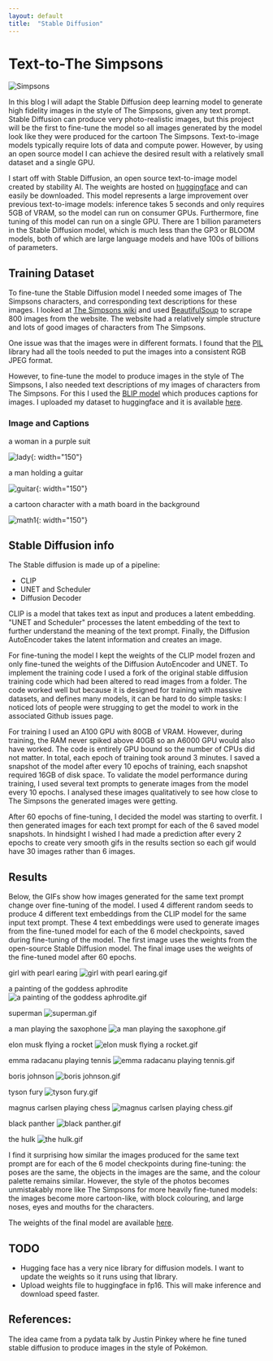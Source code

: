 ```yaml
---
layout: default
title:  "Stable Diffusion"
---
```


# Text-to-The Simpsons

![Simpsons](assets/simpsons.png)

In this blog I will adapt the Stable Diffusion deep learning model to generate high fidelity images in the style of The Simpsons, given any text prompt. Stable Diffusion can produce very photo-realistic images, but this project will be the first to fine-tune the model so all images generated by the model look like they were produced for the cartoon The Simpsons. Text-to-image models typically require lots of data and compute power. However, by using an open source model I can achieve the desired result with a relatively small dataset and a single GPU.

I start off with Stable Diffusion, an open source text-to-image model created by stability AI. The weights are hosted on [huggingface](https://huggingface.co/CompVis/stable-diffusion-v1-4) and can easily be downloaded. This model represents a large improvement over previous text-to-image models: inference takes 5 seconds and only requires 5GB of VRAM, so the model can run on consumer GPUs. Furthermore, fine tuning of this model can run on a single GPU. There are 1 billion parameters in the Stable Diffusion model, which is much less than the GP3 or BLOOM models, both of which are large language models and have 100s of billions of parameters.

## Training Dataset

To fine-tune the Stable Diffusion model I needed some images of The Simpsons characters, and corresponding text descriptions for these images. I looked at [The Simpsons wiki](https://simpsons.fandom.com/wiki/Category:Characters) and used [BeautifulSoup](https://www.crummy.com/software/BeautifulSoup/bs4/doc/) to scrape 800 images from the website. The website had a relatively simple structure and lots of good images of characters from The Simpsons. 

One issue was that the images were in different formats. I found that the [PIL](https://pillow.readthedocs.io/en/stable/reference/Image.html) library had all the tools needed to put the images into a consistent RGB JPEG format.  

However, to fine-tune the model to produce images in the style of The Simpsons, I also needed text descriptions of my images of characters from The Simpsons. For this I used the [BLIP model](https://github.com/salesforce/BLIP) which produces captions for images. I uploaded my dataset to huggingface and it is available [here](https://huggingface.co/datasets/skiracer/simpsons_blip_captions).

### Image and Captions

a woman in a purple suit

![lady](assets/wiki/lady1.jpg){: width="150"}

a man holding a guitar

![guitar](assets/wiki/guitar1.jpg){: width="150"}

a cartoon character with a math board in the background

![math1](assets/wiki/math1.jpg){: width="150"}

## Stable Diffusion info

The Stable diffusion is made up of a pipeline:

- CLIP 
- UNET and Scheduler
- Diffusion Decoder


CLIP is a model that takes text as input and produces a latent embedding. "UNET and Scheduler" processes the latent embedding of the text to further understand the meaning of the text prompt. Finally, the Diffusion AutoEncoder takes the latent information and creates an image. 

For fine-tuning the model I kept the weights of the CLIP model frozen and only fine-tuned the weights of the Diffusion AutoEncoder and UNET. To implement the training code I used a fork of the original stable diffusion training code which had been altered to read images from a folder. The code worked well but because it is designed for training with massive datasets, and defines many models, it can be hard to do simple tasks: I noticed lots of people were strugging to get the model to work in the associated Github issues page.

For training I used an A100 GPU with 80GB of VRAM. However, during training, the RAM never spiked above 40GB so an A6000 GPU would also have worked. The code is entirely GPU bound so the number of CPUs did not matter. In total, each epoch of training took around 3 minutes. I saved a snapshot of the model after every 10 epochs of training, each snapshot required 16GB of disk space. To validate the model performance during training, I used several text prompts to generate images from the model every 10 epochs. I analysed these images qualitatively to see how close to The Simpsons the generated images were getting.

After 60 epochs of fine-tuning, I decided the model was starting to overfit. I then generated images for each text prompt for each of the 6 saved model snapshots. In hindsight I wished I had made a prediction after every 2 epochs to create very smooth gifs in the results section so each gif would have 30 images rather than 6 images.

## Results

Below, the GIFs show how images generated for the same text prompt change over fine-tuning of the model. I used 4 different random seeds to produce 4 different text embeddings from the CLIP model for the same input text prompt. These 4 text embeddings were used to generate images from the fine-tuned model for each of the 6 model checkpoints, saved during fine-tuning of the model. The first image uses the weights from the open-source Stable Diffusion model. The final image uses the weights of the fine-tuned model after 60 epochs.

girl with pearl earing
![girl with pearl earing.gif](assets/gifs/girl%20with%20pearl%20earing.gif)

a painting of the goddess aphrodite
![a painting of the goddess aphrodite.gif](assets/gifs/a%20painting%20of%20the%20goddess%20aphrodite.gif)

superman
![superman.gif](assets/gifs/superman.gif)

a man playing the saxophone
![a man playing the saxophone.gif](assets/gifs/a%20man%20playing%20the%20saxophone.gif)

elon musk flying a rocket
![elon musk flying a rocket.gif](assets/gifs/elon%20musk%20flying%20a%20rocket.gif)

emma radacanu playing tennis
![emma radacanu playing tennis.gif](assets/gifs/emma%20radacanu%20playing%20tennis.gif)

boris johnson
![boris johnson.gif](assets/gifs/boris%20johnson.gif)

tyson fury
![tyson fury.gif](assets/gifs/tyson%20fury.gif)

magnus carlsen playing chess
![magnus carlsen playing chess.gif](assets/gifs/magnus%20carlsen%20playing%20chess.gif)

black panther
![black panther.gif](assets/gifs/black%20panther.gif)

the hulk
![the hulk.gif](assets/gifs/the%20hulk.gif)

I find it surprising how similar  the images produced for the same text prompt are for each of the 6 model checkpoints during fine-tuning: the poses are the same, the objects in the images are the same, and the colour palette remains similar. However, the style of the photos becomes unmistakably more like The Simpsons for more heavily fine-tuned models: the images become more cartoon-like, with block colouring, and large noses, eyes and mouths for the characters.

The weights of the final model are available [here](https://huggingface.co/skiracer/text_to_simpsons/settings). 


## TODO

- Hugging face has a very nice library for diffusion models. I want to update the weights so it runs using that library. 
- Upload weights file to huggingface in fp16. This will make inference and download speed faster.  

## References: 

The idea came from a pydata talk by Justin Pinkey where he fine tuned stable diffusion to produce images in the style of Pokémon.
